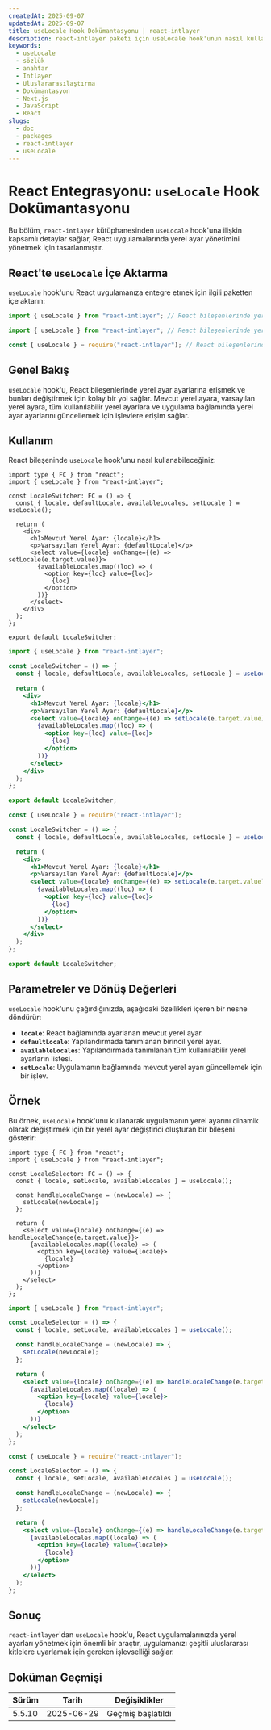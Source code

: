 ```yaml
---
createdAt: 2025-09-07
updatedAt: 2025-09-07
title: useLocale Hook Dokümantasyonu | react-intlayer
description: react-intlayer paketi için useLocale hook'unun nasıl kullanılacağını görün
keywords:
  - useLocale
  - sözlük
  - anahtar
  - Intlayer
  - Uluslararasılaştırma
  - Dokümantasyon
  - Next.js
  - JavaScript
  - React
slugs:
  - doc
  - packages
  - react-intlayer
  - useLocale
---
```


# React Entegrasyonu: `useLocale` Hook Dokümantasyonu

Bu bölüm, `react-intlayer` kütüphanesinden `useLocale` hook'una ilişkin kapsamlı detaylar sağlar, React uygulamalarında yerel ayar yönetimini yönetmek için tasarlanmıştır.

## React'te `useLocale` İçe Aktarma

`useLocale` hook'unu React uygulamanıza entegre etmek için ilgili paketten içe aktarın:

```typescript codeFormat="typescript"
import { useLocale } from "react-intlayer"; // React bileşenlerinde yerel ayar yönetimi için kullanılır
```

```javascript codeFormat="esm"
import { useLocale } from "react-intlayer"; // React bileşenlerinde yerel ayar yönetimi için kullanılır
```

```javascript codeFormat="commonjs"
const { useLocale } = require("react-intlayer"); // React bileşenlerinde yerel ayar yönetimi için kullanılır
```

## Genel Bakış

`useLocale` hook'u, React bileşenlerinde yerel ayar ayarlarına erişmek ve bunları değiştirmek için kolay bir yol sağlar. Mevcut yerel ayara, varsayılan yerel ayara, tüm kullanılabilir yerel ayarlara ve uygulama bağlamında yerel ayar ayarlarını güncellemek için işlevlere erişim sağlar.

## Kullanım

React bileşeninde `useLocale` hook'unu nasıl kullanabileceğiniz:

```tsx fileName="src/components/LocaleSwitcher.tsx" codeFormat="typescript"
import type { FC } from "react";
import { useLocale } from "react-intlayer";

const LocaleSwitcher: FC = () => {
  const { locale, defaultLocale, availableLocales, setLocale } = useLocale();

  return (
    <div>
      <h1>Mevcut Yerel Ayar: {locale}</h1>
      <p>Varsayılan Yerel Ayar: {defaultLocale}</p>
      <select value={locale} onChange={(e) => setLocale(e.target.value)}>
        {availableLocales.map((loc) => (
          <option key={loc} value={loc}>
            {loc}
          </option>
        ))}
      </select>
    </div>
  );
};

export default LocaleSwitcher;
```

```jsx fileName="src/components/LocaleSwitcher.mjx" codeFormat="esm"
import { useLocale } from "react-intlayer";

const LocaleSwitcher = () => {
  const { locale, defaultLocale, availableLocales, setLocale } = useLocale();

  return (
    <div>
      <h1>Mevcut Yerel Ayar: {locale}</h1>
      <p>Varsayılan Yerel Ayar: {defaultLocale}</p>
      <select value={locale} onChange={(e) => setLocale(e.target.value)}>
        {availableLocales.map((loc) => (
          <option key={loc} value={loc}>
            {loc}
          </option>
        ))}
      </select>
    </div>
  );
};

export default LocaleSwitcher;
```

```jsx fileName="src/components/LocaleSwitcher.csx" codeFormat="commonjs"
const { useLocale } = require("react-intlayer");

const LocaleSwitcher = () => {
  const { locale, defaultLocale, availableLocales, setLocale } = useLocale();

  return (
    <div>
      <h1>Mevcut Yerel Ayar: {locale}</h1>
      <p>Varsayılan Yerel Ayar: {defaultLocale}</p>
      <select value={locale} onChange={(e) => setLocale(e.target.value)}>
        {availableLocales.map((loc) => (
          <option key={loc} value={loc}>
            {loc}
          </option>
        ))}
      </select>
    </div>
  );
};

export default LocaleSwitcher;
```

## Parametreler ve Dönüş Değerleri

`useLocale` hook'unu çağırdığınızda, aşağıdaki özellikleri içeren bir nesne döndürür:

- **`locale`**: React bağlamında ayarlanan mevcut yerel ayar.
- **`defaultLocale`**: Yapılandırmada tanımlanan birincil yerel ayar.
- **`availableLocales`**: Yapılandırmada tanımlanan tüm kullanılabilir yerel ayarların listesi.
- **`setLocale`**: Uygulamanın bağlamında mevcut yerel ayarı güncellemek için bir işlev.

## Örnek

Bu örnek, `useLocale` hook'unu kullanarak uygulamanın yerel ayarını dinamik olarak değiştirmek için bir yerel ayar değiştirici oluşturan bir bileşeni gösterir:

```tsx fileName="src/components/LocaleSelector.tsx" codeFormat="typescript"
import type { FC } from "react";
import { useLocale } from "react-intlayer";

const LocaleSelector: FC = () => {
  const { locale, setLocale, availableLocales } = useLocale();

  const handleLocaleChange = (newLocale) => {
    setLocale(newLocale);
  };

  return (
    <select value={locale} onChange={(e) => handleLocaleChange(e.target.value)}>
      {availableLocales.map((locale) => (
        <option key={locale} value={locale}>
          {locale}
        </option>
      ))}
    </select>
  );
};
```

```jsx fileName="src/components/LocaleSelector.mjx" codeFormat="esm"
import { useLocale } from "react-intlayer";

const LocaleSelector = () => {
  const { locale, setLocale, availableLocales } = useLocale();

  const handleLocaleChange = (newLocale) => {
    setLocale(newLocale);
  };

  return (
    <select value={locale} onChange={(e) => handleLocaleChange(e.target.value)}>
      {availableLocales.map((locale) => (
        <option key={locale} value={locale}>
          {locale}
        </option>
      ))}
    </select>
  );
};
```

```jsx fileName="src/components/LocaleSelector.csx" codeFormat="commonjs"
const { useLocale } = require("react-intlayer");

const LocaleSelector = () => {
  const { locale, setLocale, availableLocales } = useLocale();

  const handleLocaleChange = (newLocale) => {
    setLocale(newLocale);
  };

  return (
    <select value={locale} onChange={(e) => handleLocaleChange(e.target.value)}>
      {availableLocales.map((locale) => (
        <option key={locale} value={locale}>
          {locale}
        </option>
      ))}
    </select>
  );
};
```

## Sonuç

`react-intlayer`'dan `useLocale` hook'u, React uygulamalarınızda yerel ayarları yönetmek için önemli bir araçtır, uygulamanızı çeşitli uluslararası kitlelere uyarlamak için gereken işlevselliği sağlar.

## Doküman Geçmişi

| Sürüm  | Tarih      | Değişiklikler     |
| ------ | ---------- | ----------------- |
| 5.5.10 | 2025-06-29 | Geçmiş başlatıldı |
